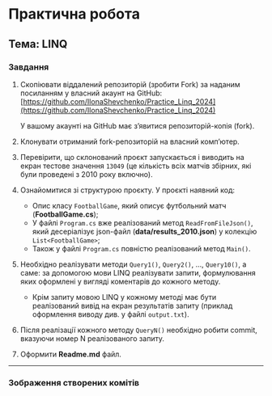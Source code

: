 # Практична робота
## Тема: LINQ

### Завдання

1. Скопіювати віддалений репозиторій (зробити Fork) за наданим посиланням у власний акаунт на GitHub:
   [https://github.com/IlonaShevchenko/Practice_Linq_2024](https://github.com/IlonaShevchenko/Practice_Linq_2024)

   У вашому акаунті на GitHub має з’явитися репозиторій-копія (fork).

2. Клонувати отриманий fork-репозиторій на власний комп’ютер.

3. Перевірити, що склонований проєкт запускається і виводить на екран тестове значення `13049` (це кількість всіх матчів збірних, які були проведені з 2010 року включно).

4. Ознайомитися зі структурою проєкту.
   У проєкті наявний код:
   - Опис класу `FootballGame`, який описує футбольний матч (**FootballGame.сs**);
   - У файлі `Program.cs` вже реалізований метод `ReadFromFileJson()`, який десеріалізує json-файл (**data/results_2010.json**) у колекцію `List<FootballGame>`;
   - Також у файлі `Program.cs` повністю реалізований метод `Main()`.

5. Необхідно реалізувати методи `Query1()`, `Query2()`, …, `Query10()`, а саме: за допомогою мови LINQ реалізувати запити, формулювання яких оформлені у вигляді коментарів до кожного методу.

   - Крім запиту мовою LINQ у кожному методі має бути реалізований вивід на екран результатів запиту (приклад оформлення виводу див. у файлі `output.txt`).

6. Після реалізації кожного методу `QueryN()` необхідно робити commit, вказуючи номер N реалізованого запиту.

7. Оформити **Readme.md** файл.

---
### Зображення створених комітів
